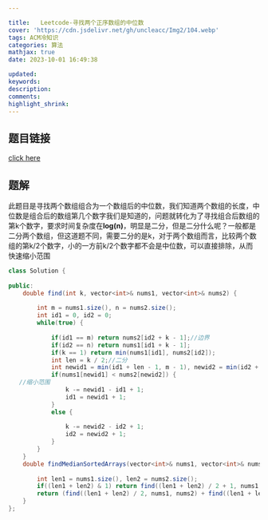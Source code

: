 ```yaml
---

title:   Leetcode-寻找两个正序数组的中位数
cover: 'https://cdn.jsdelivr.net/gh/uncleacc/Img2/104.webp'
tags: ACM冷知识
categories: 算法
mathjax: true
date: 2023-10-01 16:49:38

updated: 
keywords: 
description: 
comments: 
highlight_shrink: 
---
```



## 题目链接

 [click here](https://leetcode.cn/problems/median-of-two-sorted-arrays/)

## 题解

此题目是寻找两个数组组合为一个数组后的中位数，我们知道两个数组的长度，中位数是组合后的数组第几个数字我们是知道的，问题就转化为了寻找组合后数组的第k个数字，要求时间复杂度在**log(n)**，明显是二分，但是二分什么呢？一般都是二分两个数组，但这道题不同，需要二分的是k，对于两个数组而言，比较两个数组的第k/2个数字，小的一方前k/2个数字都不会是中位数，可以直接排除，从而快速缩小范围

```java
class Solution {
   
public:
    double find(int k, vector<int>& nums1, vector<int>& nums2) {
   
        int m = nums1.size(), n = nums2.size();
        int id1 = 0, id2 = 0;
        while(true) {
   
            if(id1 == m) return nums2[id2 + k - 1];//边界
            if(id2 == n) return nums1[id1 + k - 1];
            if(k == 1) return min(nums1[id1], nums2[id2]);
            int len = k / 2;//二分
            int newid1 = min(id1 + len - 1, m - 1), newid2 = min(id2 + len - 1, n - 1);
            if(nums1[newid1] < nums2[newid2]) {
   //缩小范围
                k -= newid1 - id1 + 1;
                id1 = newid1 + 1;
            }
            else {
   
                k -= newid2 - id2 + 1;
                id2 = newid2 + 1;
            }
        }
    }
    double findMedianSortedArrays(vector<int>& nums1, vector<int>& nums2) {
   
        int len1 = nums1.size(), len2 = nums2.size();
        if((len1 + len2) & 1) return find((len1 + len2) / 2 + 1, nums1, nums2);
        return (find((len1 + len2) / 2, nums1, nums2) + find((len1 + len2)/2 + 1, nums1, nums2)) / 2;
    }
};
```

